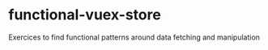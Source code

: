# functional-vuex-store

Exercices to find functional patterns around data fetching and manipulation
